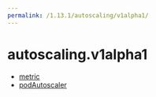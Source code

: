 ```yaml
---
permalink: /1.13.1/autoscaling/v1alpha1/
---
```


# autoscaling.v1alpha1



* [metric](metric.md)
* [podAutoscaler](podAutoscaler.md)